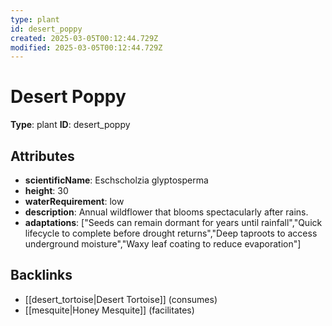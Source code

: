 ```yaml
---
type: plant
id: desert_poppy
created: 2025-03-05T00:12:44.729Z
modified: 2025-03-05T00:12:44.729Z
---
```


# Desert Poppy

**Type**: plant
**ID**: desert_poppy

## Attributes

- **scientificName**: Eschscholzia glyptosperma
- **height**: 30
- **waterRequirement**: low
- **description**: Annual wildflower that blooms spectacularly after rains.
- **adaptations**: ["Seeds can remain dormant for years until rainfall","Quick lifecycle to complete before drought returns","Deep taproots to access underground moisture","Waxy leaf coating to reduce evaporation"]

## Backlinks

- [[desert_tortoise|Desert Tortoise]] (consumes)
- [[mesquite|Honey Mesquite]] (facilitates)

